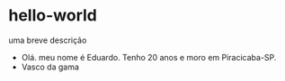 # hello-world
uma breve descrição

- Olá. meu nome é Eduardo. Tenho 20 anos e moro em Piracicaba-SP.
- Vasco da gama
